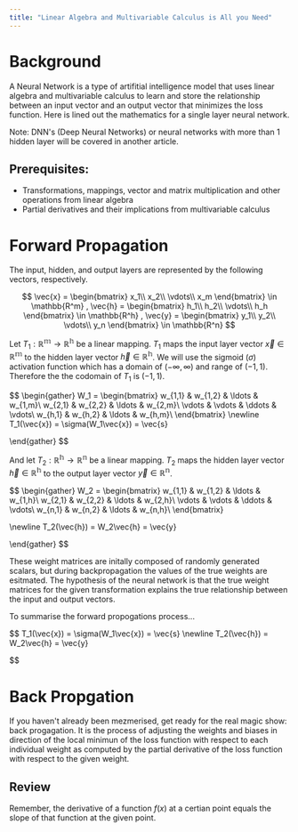 ```yaml
---
title: "Linear Algebra and Multivariable Calculus is All you Need"
---
```



# Background

A Neural Network is a type of artifitial intelligence model that uses linear algebra and multivariable calculus to learn and store the relationship between an input vector and an output vector that minimizes the loss function. Here is lined out the mathematics for a single layer neural network.

Note: DNN's (Deep Neural Networks) or neural networks with more than 1 hidden layer will be covered in another article.

## Prerequisites:
- Transformations, mappings, vector and matrix multiplication and other operations from linear algebra
- Partial derivatives and their implications from multivariable calculus

# Forward Propagation
The input, hidden, and output layers are represented by the following vectors, respectively.


$$
\vec{x} =
\begin{bmatrix}
	x_1\\
	x_2\\
	\vdots\\
	x_m
\end{bmatrix} \in \mathbb{R^m}
,
\vec{h} =
\begin{bmatrix}
	h_1\\
	h_2\\
	\vdots\\
	h_h
\end{bmatrix} \in \mathbb{R^h}
,
\vec{y} =
\begin{bmatrix}
	y_1\\
	y_2\\
	\vdots\\
	y_n
\end{bmatrix} \in \mathbb{R^n}
$$


Let $T_1: \mathbb{R^m}	\rightarrow \mathbb{R^h}$ be a linear mapping. $T_1$ maps the input layer vector $\vec{x} \in \mathbb{R^m}$ to the hidden layer vector  $\vec{h} \in \mathbb{R^h}$. We will use the sigmoid ($\sigma$) activation function which has a domain of $(-\infty,\infty)$ and range of $(-1,1)$. Therefore the the codomain of $T_1$ is $(-1,1)$.


$$
\begin{gather}
W_1 =
	\begin{bmatrix}
	w_{1,1} & w_{1,2} & \ldots & w_{1,m}\\
	w_{2,1} & w_{2,2} & \ldots & w_{2,m}\\
	\vdots & \vdots & \ddots & \vdots\\
	w_{h,1} & w_{h,2} & \ldots & w_{h,m}\\
	\end{bmatrix}
\newline
T_1(\vec{x}) = \sigma(W_1\vec{x}) = \vec{s}

\end{gather}
$$


And let $T_2: \mathbb{R^h}	\rightarrow \mathbb{R^n}$ be a linear mapping. $T_2$ maps the hidden layer vector $\vec{h} \in \mathbb{R^h}$ to the output layer vector  $\vec{y} \in \mathbb{R^n}$.


$$
\begin{gather}
W_2 = \begin{bmatrix}
	w_{1,1} & w_{1,2} & \ldots & w_{1,h}\\
	w_{2,1} & w_{2,2} & \ldots & w_{2,h}\\
	\vdots & \vdots & \ddots & \vdots\\
	w_{n,1} & w_{n,2} & \ldots & w_{n,h}\\
	\end{bmatrix}

\newline
T_2(\vec{h}) = W_2\vec{h} = \vec{y}

\end{gather}
$$


These weight matrices are initally composed of randomly generated scalars, but during backpropagation the values of the true weights are esitmated. The hypothesis of the neural network is that the true weight matrices for the given transformation explains the true relationship between the input and output vectors.

To summarise the forward propogations process...

$$
T_1(\vec{x}) = \sigma(W_1\vec{x}) = \vec{s}
\newline
T_2(\vec{h}) = W_2\vec{h} = \vec{y}

$$

# Back Propgation

If you haven't already been mezmerised, get ready for the real magic show: back progagation. It is the process of adjusting the weights and biases in direction of the local minimun of the loss function with respect to each individual weight as computed by the partial derivative of the loss function with respect to the given weight.

## Review
Remember, the derivative of a function $f(x)$ at a certian point equals the slope of that function at the given point.



